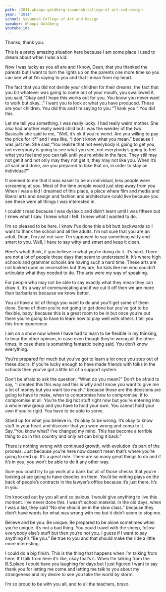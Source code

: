 ```yaml
---
path: /2011-whoopi-goldberg-savannah-college-of-art-and-design
year: "2011"
school: Savannah College of Art and Design
speaker: Whoopi Goldberg
youtube_id: 
---
```


Thanks, thank you.

This is a pretty amazing situation here because I am some place I used to dream about when I was a kid.

Now I was lucky as you all are and I know, Dean, that you thanked the parents but I want to turn the lights up on the parents one more time so you can see what I’m saying to you and that I mean from my heart.

The fact that you did not deride your children for their dreams, the fact that you bit whatever was going to come out of your mouth, you swallowed it, you said,“Okay and I hope this works out for you. You know you never want to work but okay…” I want you to look at what you have produced. These are your children. You did this and I’m saying to you “Thank you.” You did this.

Let me tell you something. I was really lucky. I had really weird mother. She also had another really weird child but I was the weirder of the two. Basically she said to me, “Well, it’s ok if you’re weird. Are you willing to pay the price for it?” and I was like, “I don’t know what you mean.” because I was just me. She said,“You realize that not everybody is going to get you, not everybody is going to see what you see, not everybody’s going to feel what you feel and you can talk until you’re white in the face. They still may not get it and not only may they not get it, they may not like you. When it’s all said and done, are you prepared to take that on, in order to stay an individual?”

It seemed to me that it was easier to be an individual, less people were screaming at you. Most of the time people would just step away from you. When I was a kid I dreamed of this place, a place where film and media and liberal arts and design and fashion and architecture could live because you see these were all things I was interested in.

I couldn’t read because I was dyslexic and didn’t learn until I was fifteen but I knew what I saw. I knew what I felt. I knew what I wanted to do.

I’m so pleased to be here. I know I’ve done this a bit butt backwards so I want to thank the school and all the adults. I’m not sure that you are an adult, Dean, I’m just not sure. I’m supposed to say something witty and smart to you. Well, I have to say witty and smart and keep it clean.

Here’s whatI think, if you believe in what you’re doing do it. It’s hard. There are not a lot of people these days that seem to understand it. It’s where high schools and grammar schools are having such a hard time. These arts are not looked upon as necessities but they are, for kids like me who couldn’t articulate what they needed to do. The arts were my way of speaking.

For people who may not be able to say exactly what they mean they can draw it. It’s a way of communicating and if we cut it off then we are more than barbarians because we know better.

You all have a lot of things you want to do and you’ll get some of them done. Some of them you’re not going to get done but you’ve got to be flexible, baby, because this is a great room to be in but once you’re out there you’re going to have to learn how to play well with others. I tell you this from experience.

I am on a show now where I have had to learn to be flexible in my thinking, to hear the other opinion, in case even though they’re wrong all the other times, in case there is something fantastic being said. You don’t know everything.

You’re prepared for much but you’ve got to learn a lot once you step out of these doors. If you’re lucky enough to have made friends with folks in the schools then you’ve got a little bit of a support system.

Don’t be afraid to ask the question, “What do you mean?” Don’t be afraid to say, “I created this this way and this is why and I know you want to give me a lot of money but you want too much.” because those are the decisions are going to have to make, when to compromise how to compromise, if to compromise at all. You’re the big hot stuff right now but you’re entering into a whole new group and you have to hold your own. You cannot hold your own if you’re rigid. You have to be able to serve.

Stand up for what you believe in. It’s okay to be wrong. It’s okay to know stuff in your heart and discover that you were wrong and comp to it. Say,“You know what? I’ve changed my mind. This has become a terrible thing to do in this country and only art can bring it back.”

There is nothing wrong with continued growth, with evolution it’s part of the process. Just because you’re here now doesn’t mean that’s where you’re going to end up. It’s a great ride. There are so many great things to do and if it’s in you, you won’t be able to do it any other way.

Sure you could try to go work at a bank but all of those checks that you’re looking at are going to have doodles on them. You’d be writing plays on the back of people’s contracts in the lawyer’s office because it’s just there. It’s in you.

I’m knocked out by you all and so jealous. I would give anything to live this moment. I’ve never done this. I wasn’t school material. In the old days, when I was a kid, they said “No she should be in the slow class.” because they didn’t have words for what was wrong with me but it didn’t seem to stop me.

Believe and be you. Be unique. Be prepared to be alone sometimes when you’re unique. It’s not a bad thing. You could travel with the sheep, follow everybody else’s stuff but then you’re not you. I guess if I want to say anything it’s “Be you.” Be true to you and that should make the ride a little more interesting.

I could do a big finish. This is the thing that happens when I’m talking from here. If I talk from here it’s like, okay that’s it. When I’m talking from the B.S.place I could have you laughing for days but I just figured I want to say thank you for letting me come and letting me talk to you about my strangeness and my desire to see you take the world by storm.

I’m so proud to be with you all, and to all the teachers, bravo.